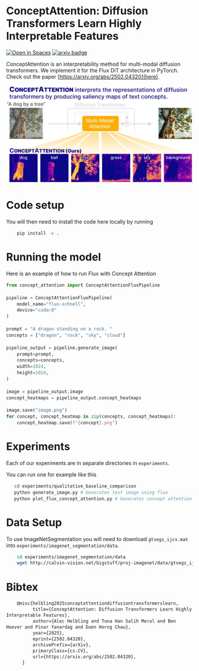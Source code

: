 # ConceptAttention: Diffusion Transformers Learn Highly Interpretable Features
[![Open in Spaces](https://huggingface.co/datasets/huggingface/badges/resolve/main/open-in-hf-spaces-sm-dark.svg)](https://huggingface.co/spaces/helblazer811/ConceptAttention)
[![arxiv badge](https://img.shields.io/badge/arXiv-2502.04320-red)](https://arxiv.org/abs/2502.04320)

ConceptAttention is an interpretability method for multi-modal diffusion transformers. We implement it for the Flux DiT architecture in PyTorch. Check out the paper [https://arxiv.org/abs/2502.04320](here).

<p align="center">
    <img src="teaser.png" alt="Teaser Image" width="800"/>
</p>

# Code setup

You will then need to install the code here locally by running
```bash
    pip install -e .
```

# Running the model 

Here is an example of how to run Flux with Concept Attention

```python
from concept_attention import ConceptAttentionFluxPipeline

pipeline = ConceptAttentionFluxPipeline(
    model_name="flux-schnell",
    device="cuda:0"
)

prompt = "A dragon standing on a rock. "
concepts = ["dragon", "rock", "sky", "cloud"]

pipeline_output = pipeline.generate_image(
    prompt=prompt,
    concepts=concepts,
    width=1024,
    height=1024,
)

image = pipeline_output.image
concept_heatmaps = pipeline_output.concept_heatmaps

image.save("image.png")
for concept, concept_heatmap in zip(concepts, concept_heatmaps):
    concept_heatmap.save(f"{concept}.png")
```

# Experiments

Each of our experiments are in separate directories in `experiments`. 

You can run one for example like this
```bash
   cd experiments/qualitative_baseline_comparison
   python generate_image.py # Generates test image using flux
   python plot_flux_concept_attention.py # Generates concept attention maps and saves them in results. 
```

# Data Setup
To use ImageNetSegmentation you will need to download `gtsegs_ijcv.mat` into `experiments/imagenet_segmentation/data`. 

```bash
    cd experiments/imagenet_segmentation/data
    wget http://calvin-vision.net/bigstuff/proj-imagenet/data/gtsegs_ijcv.mat
```


# Bibtex

```
    @misc{helbling2025conceptattentiondiffusiontransformerslearn,
          title={ConceptAttention: Diffusion Transformers Learn Highly Interpretable Features}, 
          author={Alec Helbling and Tuna Han Salih Meral and Ben Hoover and Pinar Yanardag and Duen Horng Chau},
          year={2025},
          eprint={2502.04320},
          archivePrefix={arXiv},
          primaryClass={cs.CV},
          url={https://arxiv.org/abs/2502.04320}, 
      }
```
